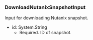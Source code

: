 ### DownloadNutanixSnapshotInput
Input for downloading Nutanix snapshot.

- id: System.String
  - Required. ID of snapshot.
